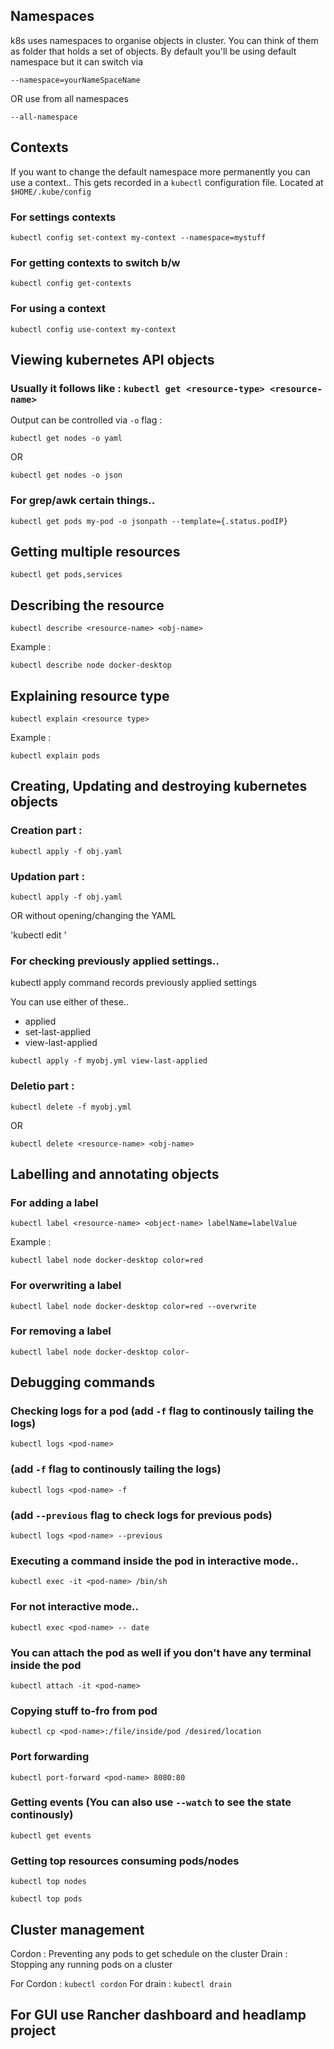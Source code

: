 ## Namespaces

k8s uses namespaces to organise objects in cluster. You can think of them as folder that holds a set of objects.
By default you'll be using default namespace but it can switch via

`--namespace=yourNameSpaceName`

OR use from all namespaces

`--all-namespace`

## Contexts

If you want to change the default namespace more permanently you can use a context.. This gets recorded in a `kubectl` configuration file.
Located at `$HOME/.kube/config`

### For settings contexts

`kubectl config set-context my-context --namespace=mystuff`

### For getting contexts to switch b/w

`kubectl config get-contexts`

### For using a context

`kubectl config use-context my-context`

## Viewing kubernetes API objects

### Usually it follows like : `kubectl get <resource-type> <resource-name>`

Output can be controlled via `-o` flag :

`kubectl get nodes -o yaml`

OR

`kubectl get nodes -o json`

### For grep/awk certain things..

`kubectl get pods my-pod -o jsonpath --template={.status.podIP}`

## Getting multiple resources

`kubectl get pods,services`

## Describing the resource

`kubectl describe <resource-name> <obj-name>`

Example :

`kubectl describe node docker-desktop`

## Explaining resource type

`kubectl explain <resource type>`

Example :

`kubectl explain pods`

## Creating, Updating and destroying kubernetes objects

### Creation part :

`kubectl apply -f obj.yaml`

### Updation part :

`kubectl apply -f obj.yaml`

OR without opening/changing the YAML

'kubectl edit <resource-name> <obj-name>'

### For checking previously applied settings..

kubectl apply command records previously applied settings

You can use either of these..

- applied
- set-last-applied
- view-last-applied

`kubectl apply -f myobj.yml view-last-applied`

### Deletio part :

`kubectl delete -f myobj.yml`

OR

`kubectl delete <resource-name> <obj-name>`

## Labelling and annotating objects

### For adding a label

`kubectl label <resource-name> <object-name> labelName=labelValue`

Example :

`kubectl label node docker-desktop color=red`

### For overwriting a label

`kubectl label node docker-desktop color=red --overwrite`

### For removing a label

`kubectl label node docker-desktop color-`

## Debugging commands

### Checking logs for a pod (add `-f` flag to continously tailing the logs)

`kubectl logs <pod-name>`

### (add `-f` flag to continously tailing the logs)

`kubectl logs <pod-name> -f`

### (add `--previous` flag to check logs for previous pods)

`kubectl logs <pod-name> --previous`

### Executing a command inside the pod in interactive mode..

`kubectl exec -it <pod-name> /bin/sh`

### For not interactive mode..

`kubectl exec <pod-name> -- date`

### You can attach the pod as well if you don't have any terminal inside the pod

`kubectl attach -it <pod-name>`

### Copying stuff to-fro from pod

`kubectl cp <pod-name>:/file/inside/pod /desired/location`

### Port forwarding

`kubectl port-forward <pod-name> 8080:80`

### Getting events (You can also use `--watch` to see the state continously)

`kubectl get events`

### Getting top resources consuming pods/nodes

`kubectl top nodes`

`kubectl top pods`

## Cluster management

Cordon : Preventing any pods to get schedule on the cluster
Drain : Stopping any running pods on a cluster

For Cordon : `kubectl cordon`
For drain : `kubectl drain`

## For GUI use Rancher dashboard and headlamp project
